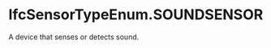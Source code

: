 IfcSensorTypeEnum.SOUNDSENSOR
=============================
A device that senses or detects sound.


